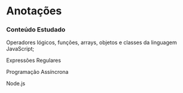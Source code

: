 # Anotações

<h3>Conteúdo Estudado</h3>
<p>Operadores lógicos, funções, arrays, objetos e classes da linguagem JavaScript;<p>
<p>Expressões Regulares<p>
<p>Programação Assíncrona<p>
<p>Node.js<p>